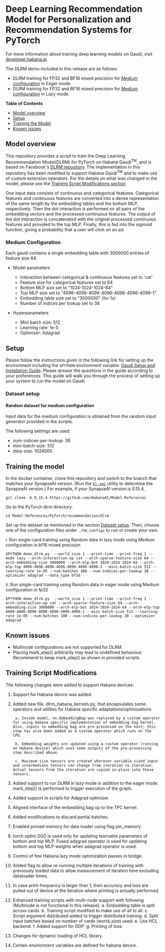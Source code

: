 # Deep Learning Recommendation Model for Personalization and Recommendation Systems for PyTorch

For more information about training deep learning models on Gaudi, visit [developer.habana.ai](https://developer.habana.ai/resources/).

The DLRM demo included in this release are as follows:
- DLRM training for FP32 and BF16 mixed precision for [Medium configuration](#medium-configuration) in Eager mode.
- DLRM training for FP32 and BF16 mixed precision for [Medium configuration](#medium-configuration) in Lazy mode.

**Table of Contents**
* [Model overview](#model-overview)
* [Setup](#setup)
* [Training the Model](#training-the-model)
* [Known issues](#known-issues)

## Model overview
This repository provides a script to train the Deep Learning Recommendation Model(DLRM) for PyTorch on Habana Gaudi<sup>TM</sup>, and is based on Facebook's [DLRM repository](https://github.com/facebookresearch/dlrm). The implementation in this repository has been modified to support Habana Gaudi<sup>TM</sup> and to make use of custom extension operators. For the details on what was changed in the model, please see the [Training Script Modifications section](#training-script-modifications)

One input data consists of continuous and categorical features. Categorical features and continuous features are converted into a dense representation of the same length by the embedding tables and the bottom MLP, respectively. Then the dot interaction is performed on all pairs of the embedding vectors and the processed continuous features. The output of the dot interaction is concatenated with the original processed continuous features and provided to the top MLP. Finally, this is fed into the sigmoid function, giving a probability that a user will click on an ad.

### Medium Configuration
Each gaudi contains a single embedding table with 3000000 entries of feature size 64.
- Model parameters
    - Interaction between categorical & continuous features set to 'cat'
    - Feature size for categorical features set to 64
    - Bottom MLP size set to "1024-1024-1024-64"
    - Top MLP size set to "4096-4096-4096-4096-4096-4096-4096-1"
    - Embedding table size set to "3000000" (for 1x)
    - Number of indices per lookup set to 38

- Hyperparameters
    - Mini batch size: 512
    - Learning rate: 1e-5
    - Optimizer: Adagrad

## Setup
Please follow the instructions given in the following link for setting up the
environment including the `$PYTHON` environment variable: [Gaudi Setup and
Installation Guide](https://github.com/HabanaAI/Setup_and_Install). Please
answer the questions in the guide according to your preferences. This guide will
walk you through the process of setting up your system to run the model on
Gaudi.

### Dataset setup

#### Random dataset for medium configuration
Input data for the medium configuration is obtained from the random input generator provided in the scripts.

The following settings are used:
- num-indices-per-lookup: 38
- mini-batch-size: 512
- data-size: 1024000

## Training the model

In the docker container, clone this repository and switch to the branch that
matches your SynapseAI version. (Run the
[`hl-smi`](https://docs.habana.ai/en/latest/System_Management_Tools_Guide/System_Management_Tools.html#hl-smi-utility-options)
utility to determine the SynapseAI version.) For example, if your SynapseAI
version is 0.15.4,

```
git clone -b 0.15.4 https://github.com/HabanaAI/Model-References
```
Go to the PyTorch dlrm directory.
```
cd Model-References/PyTorch/recommendation/dlrm
```
Set up the dataset as mentioned in the section [Dataset setup](#dataset-setup). Then, choose one of the configuration files under `./hb_configs` to run or create your own.

i. Run single-card training using Random data in lazy mode using Medium configuration in bf16 mixed precision
```
$PYTHON demo_dlrm.py  --world_size 1 --print-time --print-freq 1 --mode lazy --arch-interaction-op cat --arch-sparse-feature-size 64 --arch-embedding-size 3000000 --arch-mlp-bot 1024-1024-1024-64 --arch-mlp-top 4096-4096-4096-4096-4096-4096-4096-1 --mini-batch-size 512 --learning-rate 1e-05 --num-batches 100 --num-indices-per-lookup 38 --optimizer adagrad --data_type bf16
```
ii. Run single-card training using Random data in eager mode using Medium configuration in fp32
```
$PYTHON demo_dlrm.py  --world_size 1 --print-time --print-freq 1 --arch-interaction-op cat --arch-sparse-feature-size 64 --arch-embedding-size 3000000 --arch-mlp-bot 1024-1024-1024-64 --arch-mlp-top 4096-4096-4096-4096-4096-4096-4096-1 --mini-batch-size 512 --learning-rate 1e-05 --num-batches 100 --num-indices-per-lookup 38 --optimizer adagrad
```

## Known issues
- Multinode configurations are not supported for DLRM.
- Placing mark_step() arbitrarily may lead to undefined behaviour. Recommend to keep mark_step() as shown in provided scripts.

## Training Script Modifications
The following changes were added to support Habana devices:

1. Support for Habana device was added.
2. Added new file, dlrm_habana_kernels.py, that encapsulates some operators
   and utilities for Habana specific adaptations/optimizations

        a. Inside model, nn.EmbeddingBag was replaced by a custom operator for using Habana specific implementation of embedding bag kernel. Also, inputs to embedding bag are pre-processed on the host; this step has also been added as a custom operator which runs on the CPU.

        b. Embedding weights are updated using a custom operator (running on Habana device) which uses some outputs of the pre-processing step described above.

        c. Maximum size tensors are created wherever variable sized input and intermediate tensors can change from iteration to iteration. Actual tensors from the iteration are copied in-place into these tensors.
3. Added support to run DLRM in lazy mode in addition to the eager mode.
   mark_step() is performed to trigger execution of the graph.
4. Added support in scripts for Adagrad optimizer.
5. Aligned interface of the embedding bag op to the TPC kernel.
6. Added modifications to discard partial batches.
7. Enabled pinned memory for data loader using flag pin_memory.
8. torch.optim.SGD is used only for updating learnable parameters of
    bottom and top MLP. Fused adagrad operator is used for updating bottom and top MLP weights when adagrad operator is used.
9. Control of few Habana lazy mode optimization passes in bridge.
10. Added flag to allow re-running multiple iterations of training with previously
    loaded data to allow measurement of iteration time excluding dataloader times.
11. In case print-frequency is larger than 1, then accuracy and loss are pulled out
    of device at the iteration where printing is actually performed.
12. Enhanced training scripts with multi-node support with following (Multinode is not functional in this release):
    a. Embedding table is split across cards.
    b. Training script modified to make use of all to all.
    c. Script argument distributed added to trigger distributed training.
    d. Split input batches based on number of cards (world_size) used.
    e. Use HCL backend.
    f. Added support for DDP.
    g. Printing of loss.
13. Changes for dynamic loading of HCL library.
14. Certain environment variables are defined for habana device.
